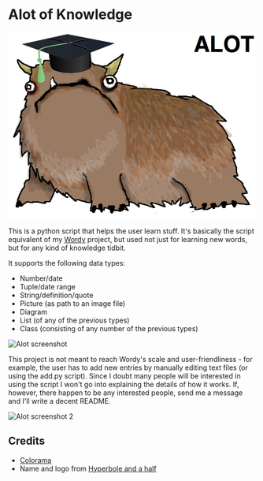 Alot of Knowledge
==================

![Alot logo](https://raw.githubusercontent.com/Winterstark/Alot-of-Knowledge/master/alot.png)


This is a python script that helps the user learn stuff. It's basically the script equivalent of my [Wordy](https://github.com/Winterstark/Wordy) project, but used not just for learning new words, but for any kind of knowledge tidbit.

It supports the following data types:
* Number/date
* Tuple/date range
* String/definition/quote
* Picture (as path to an image file)
* Diagram
* List (of any of the previous types)
* Class (consisting of any number of the previous types)

![Alot screenshot](http://i.imgur.com/NdJSz3v.jpg)

This project is not meant to reach Wordy's scale and user-friendliness - for example, the user has to add new entries by manually editing text files (or using the add.py script). Since I doubt many people will be interested in using the script I won't go into explaining the details of how it works. If, however, there happen to be any interested people, send me a message and I'll write a decent README.

![Alot screenshot 2](http://i.imgur.com/OF0mfhL.png)


Credits
--------

* [Colorama](https://pypi.python.org/pypi/colorama)
* Name and logo from [Hyperbole and a half](http://hyperboleandahalf.blogspot.com/2010/04/alot-is-better-than-you-at-everything.html)